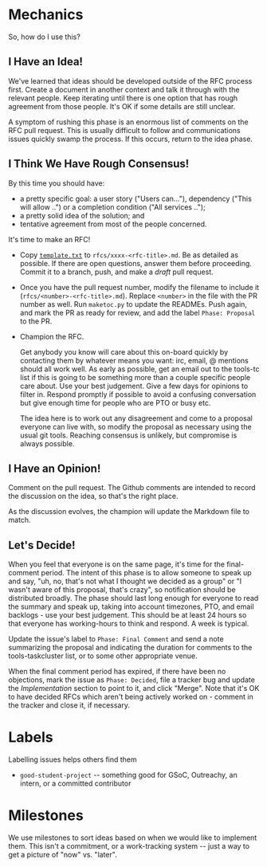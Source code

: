 # Mechanics

So, how do I use this?

## I Have an Idea!

We've learned that ideas should be developed outside of the RFC process first.
Create a document in another context and talk it through with the relevant people.
Keep iterating until there is one option that has rough agreement from those people.
It's OK if some details are still unclear.

A symptom of rushing this phase is an enormous list of comments on the RFC pull request.
This is usually difficult to follow and communications issues quickly swamp the process.
If this occurs, return to the idea phase.

## I Think We Have Rough Consensus!

By this time you should have:

 * a pretty specific goal: a user story ("Users can..."), dependency ("This will allow ..") or a completion condition ("All services ..");
 * a pretty solid idea of the solution; and
 * tentative agreement from most of the people concerned.

It's time to make an RFC!

* Copy [`template.txt`](template.txt) to `rfcs/xxxx-<rfc-title>.md`.
  Be as detailed as possible.
  If there are open questions, answer them before proceeding.
  Commit it to a branch, push, and make a *draft* pull request.

* Once you have the pull request number, modify the filename to include it (`rfcs/<number>-<rfc-title>.md`).
  Replace `<number>` in the file with the PR number as well.
  Run `maketoc.py` to update the READMEs.
  Push again, and mark the PR as ready for review, and add the label `Phase: Proposal` to the PR.

* Champion the RFC.

  Get anybody you know will care about this on-board quickly by contacting them
  by whatever means you want: irc, email, @ mentions should all work well.  As
  early as possible, get an email out to the tools-tc list if this is going to
  be something more than a couple specific people care about. Use your best
  judgement.  Give a few days for opinions to filter in. Respond promptly if
  possible to avoid a confusing conversation but give enough time for people
  who are PTO or busy etc.

  The idea here is to work out any disagreement and come to a proposal everyone
  can live with, so modify the proposal as necessary using the usual git tools.
  Reaching consensus is unlikely, but compromise is always possible.

## I Have an Opinion!

Comment on the pull request.
The Github comments are intended to record the discussion on the idea, so that's the right place.

As the discussion evolves, the champion will update the Markdown file to match.

## Let's Decide!

When you feel that everyone is on the
same page, it's time for the final-comment period.  The intent of this phase is
to allow someone to speak up and say, "uh, no, that's not what I thought we
decided as a group" or "I wasn't aware of this proposal, that's crazy", so
notification should be distributed broadly.  The phase should last long enough
for everyone to read the summary and speak up, taking into account timezones,
PTO, and email backlogs - use your best judgement.  This should be at least 24
hours so that everyone has working-hours to think and respond.  A week is typical.

Update the issue's label to `Phase: Final Comment` and send a note summarizing
the proposal and indicating the duration for comments to the tools-taskcluster
list, or to some other appropriate venue.

When the final comment period has expired, if there have been no objections,
mark the issue as `Phase: Decided`, file a tracker bug and update the
*Implementation* section to point to it, and click "Merge".  Note that it's OK
to have decided RFCs which aren't being actively worked on - comment in the
tracker and close it, if necessary.

# Labels

Labelling issues helps others find them

* `good-student-project` -- something good for GSoC, Outreachy, an intern, or a committed contributor

# Milestones

We use milestones to sort ideas based on when we would like to implement them.
This isn't a commitment, or a work-tracking system -- just a way to get a picture of "now" vs. "later".
